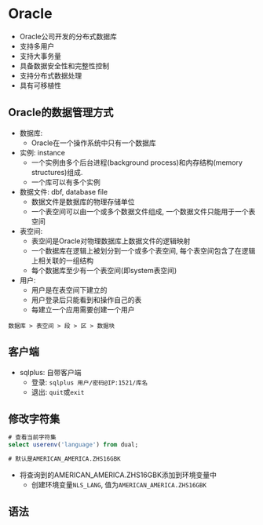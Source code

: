 # Oracle

* Oracle公司开发的分布式数据库
* 支持多用户
* 支持大事务量
* 具备数据安全性和完整性控制
* 支持分布式数据处理
* 具有可移植性

## Oracle的数据管理方式

* 数据库: 
    - Oracle在一个操作系统中只有一个数据库
* 实例: instance
    - 一个实例由多个后台进程(background process)和内存结构(memory structures)组成. 
    - 一个库可以有多个实例
* 数据文件: dbf, database file
    - 数据文件是数据库的物理存储单位
    - 一个表空间可以由一个或多个数据文件组成, 一个数据文件只能用于一个表空间
* 表空间:
    - 表空间是Oracle对物理数据库上数据文件的逻辑映射
    - 一个数据库在逻辑上被划分到一个或多个表空间, 每个表空间包含了在逻辑上相关联的一组结构
    - 每个数据库至少有一个表空间(即system表空间)
* 用户:
    - 用户是在表空间下建立的
    - 用户登录后只能看到和操作自己的表
    - 每建立一个应用需要创建一个用户

```
数据库 > 表空间 > 段 > 区 > 数据块
```

## 客户端

* sqlplus: 自带客户端
    - 登录: `sqlplus 用户/密码@IP:1521/库名`
    - 退出: `quit`或`exit`


## 修改字符集

```sql
# 查看当前字符集
select userenv('language') from dual;

# 默认是AMERICAN_AMERICA.ZHS16GBK
```

* 将查询到的AMERICAN_AMERICA.ZHS16GBK添加到环境变量中
    - 创建环境变量`NLS_LANG`, 值为`AMERICAN_AMERICA.ZHS16GBK`


## 语法
